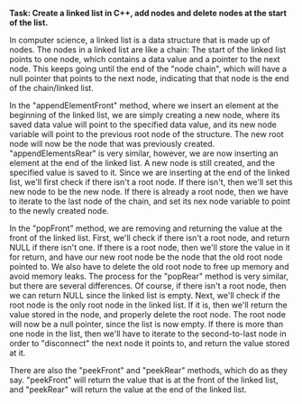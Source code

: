 
**Task: Create a linked list in C++, add nodes and delete nodes at the start of the list.**

In computer science, a linked list is a data structure that is made up of nodes. The nodes in a linked list are like a chain: The start of the linked list points to one node, which contains a data value and a pointer to the next node. This keeps going until the end of the "node chain", which will have a null pointer that points to the next node, indicating that that node is the end of the chain/linked list.

In the "appendElementFront" method, where we insert an element at the beginning of the linked list, we are simply creating a new node, where its saved data value will point to the specified data value, and its new node variable will point to the previous root node of the structure. The new root node will now be the node that was previously created. "appendElementsRear" is very similar, however, we are now inserting an element at the end of the linked list. A new node is still created, and the specified value is saved to it. Since we are inserting at the end of the linked list, we'll first check if there isn't a root node. If there isn't, then we'll set this new node to be the new node. If there is already a root node, then we have to iterate to the last node of the chain, and set its nex node variable to point to the newly created node. 

In the "popFront" method, we are removing and returning the value at the front of the linked list. First, we'll check if there isn't a root node, and return NULL if there isn't one. If there is a root node, then we'll store the value in it for return, and have our new root node be the node that the old root node pointed to. We also have to delete the old root node to free up memory and avoid memory leaks. The process for the "popRear" method is very similar, but there are several differences. Of course, if there isn't a root node, then we can return NULL since the linked list is empty. Next, we'll check if the root node is the only root node in the linked list. If it is, then we'll return the value stored in the node, and properly delete the root node. The root node will now be a null pointer, since the list is now empty. If there is more than one node in the list, then we'll have to iterate to the second-to-last node in order to "disconnect" the next node it points to, and return the value stored at it.

There are also the "peekFront" and "peekRear" methods, which do as they say. "peekFront" will return the value that is at the front of the linked list, and "peekRear" will return the value at the end of the linked list.

